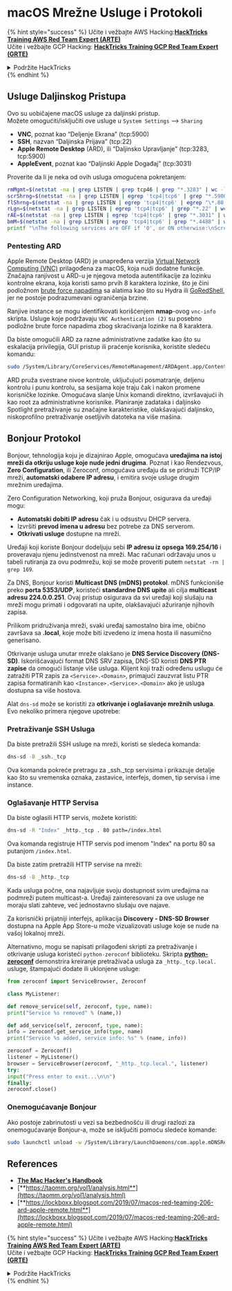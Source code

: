 # macOS Mrežne Usluge i Protokoli

{% hint style="success" %}
Učite i vežbajte AWS Hacking:<img src="/.gitbook/assets/arte.png" alt="" data-size="line">[**HackTricks Training AWS Red Team Expert (ARTE)**](https://training.hacktricks.xyz/courses/arte)<img src="/.gitbook/assets/arte.png" alt="" data-size="line">\
Učite i vežbajte GCP Hacking: <img src="/.gitbook/assets/grte.png" alt="" data-size="line">[**HackTricks Training GCP Red Team Expert (GRTE)**<img src="/.gitbook/assets/grte.png" alt="" data-size="line">](https://training.hacktricks.xyz/courses/grte)

<details>

<summary>Podržite HackTricks</summary>

* Proverite [**planove pretplate**](https://github.com/sponsors/carlospolop)!
* **Pridružite se** 💬 [**Discord grupi**](https://discord.gg/hRep4RUj7f) ili [**telegram grupi**](https://t.me/peass) ili **pratite** nas na **Twitteru** 🐦 [**@hacktricks\_live**](https://twitter.com/hacktricks\_live)**.**
* **Podelite hakerske trikove slanjem PR-ova na** [**HackTricks**](https://github.com/carlospolop/hacktricks) i [**HackTricks Cloud**](https://github.com/carlospolop/hacktricks-cloud) github repozitorijume.

</details>
{% endhint %}

## Usluge Daljinskog Pristupa

Ovo su uobičajene macOS usluge za daljinski pristup.\
Možete omogućiti/isključiti ove usluge u `System Settings` --> `Sharing`

* **VNC**, poznat kao “Deljenje Ekrana” (tcp:5900)
* **SSH**, nazvan “Daljinska Prijava” (tcp:22)
* **Apple Remote Desktop** (ARD), ili “Daljinsko Upravljanje” (tcp:3283, tcp:5900)
* **AppleEvent**, poznat kao “Daljinski Apple Događaj” (tcp:3031)

Proverite da li je neka od ovih usluga omogućena pokretanjem:
```bash
rmMgmt=$(netstat -na | grep LISTEN | grep tcp46 | grep "*.3283" | wc -l);
scrShrng=$(netstat -na | grep LISTEN | egrep 'tcp4|tcp6' | grep "*.5900" | wc -l);
flShrng=$(netstat -na | grep LISTEN | egrep 'tcp4|tcp6' | egrep "\*.88|\*.445|\*.548" | wc -l);
rLgn=$(netstat -na | grep LISTEN | egrep 'tcp4|tcp6' | grep "*.22" | wc -l);
rAE=$(netstat -na | grep LISTEN | egrep 'tcp4|tcp6' | grep "*.3031" | wc -l);
bmM=$(netstat -na | grep LISTEN | egrep 'tcp4|tcp6' | grep "*.4488" | wc -l);
printf "\nThe following services are OFF if '0', or ON otherwise:\nScreen Sharing: %s\nFile Sharing: %s\nRemote Login: %s\nRemote Mgmt: %s\nRemote Apple Events: %s\nBack to My Mac: %s\n\n" "$scrShrng" "$flShrng" "$rLgn" "$rmMgmt" "$rAE" "$bmM";
```
### Pentesting ARD

Apple Remote Desktop (ARD) je unapređena verzija [Virtual Network Computing (VNC)](https://en.wikipedia.org/wiki/Virtual_Network_Computing) prilagođena za macOS, koja nudi dodatne funkcije. Značajna ranjivost u ARD-u je njegova metoda autentifikacije za lozinku kontrolne ekrana, koja koristi samo prvih 8 karaktera lozinke, što je čini podložnom [brute force napadima](https://thudinh.blogspot.com/2017/09/brute-forcing-passwords-with-thc-hydra.html) sa alatima kao što su Hydra ili [GoRedShell](https://github.com/ahhh/GoRedShell/), jer ne postoje podrazumevani ograničenja brzine.

Ranjive instance se mogu identifikovati korišćenjem **nmap**-ovog `vnc-info` skripta. Usluge koje podržavaju `VNC Authentication (2)` su posebno podložne brute force napadima zbog skraćivanja lozinke na 8 karaktera.

Da biste omogućili ARD za razne administrativne zadatke kao što su eskalacija privilegija, GUI pristup ili praćenje korisnika, koristite sledeću komandu:
```bash
sudo /System/Library/CoreServices/RemoteManagement/ARDAgent.app/Contents/Resources/kickstart -activate -configure -allowAccessFor -allUsers -privs -all -clientopts -setmenuextra -menuextra yes
```
ARD pruža svestrane nivoe kontrole, uključujući posmatranje, deljenu kontrolu i punu kontrolu, sa sesijama koje traju čak i nakon promene korisničke lozinke. Omogućava slanje Unix komandi direktno, izvršavajući ih kao root za administrativne korisnike. Planiranje zadataka i daljinsko Spotlight pretraživanje su značajne karakteristike, olakšavajući daljinsko, niskoprofilno pretraživanje osetljivih datoteka na više mašina.

## Bonjour Protokol

Bonjour, tehnologija koju je dizajnirao Apple, omogućava **uređajima na istoj mreži da otkriju usluge koje nude jedni drugima**. Poznat i kao Rendezvous, **Zero Configuration**, ili Zeroconf, omogućava uređaju da se pridruži TCP/IP mreži, **automatski odabere IP adresu**, i emitira svoje usluge drugim mrežnim uređajima.

Zero Configuration Networking, koji pruža Bonjour, osigurava da uređaji mogu:
* **Automatski dobiti IP adresu** čak i u odsustvu DHCP servera.
* Izvršiti **prevod imena u adresu** bez potrebe za DNS serverom.
* **Otkrivati usluge** dostupne na mreži.

Uređaji koji koriste Bonjour dodeljuju sebi **IP adresu iz opsega 169.254/16** i proveravaju njenu jedinstvenost na mreži. Mac računari održavaju unos u tabeli rutiranja za ovu podmrežu, koji se može proveriti putem `netstat -rn | grep 169`.

Za DNS, Bonjour koristi **Multicast DNS (mDNS) protokol**. mDNS funkcioniše preko **porta 5353/UDP**, koristeći **standardne DNS upite** ali cilja **multicast adresu 224.0.0.251**. Ovaj pristup osigurava da svi uređaji koji slušaju na mreži mogu primati i odgovarati na upite, olakšavajući ažuriranje njihovih zapisa.

Prilikom pridruživanja mreži, svaki uređaj samostalno bira ime, obično završava sa **.local**, koje može biti izvedeno iz imena hosta ili nasumično generisano.

Otkrivanje usluga unutar mreže olakšano je **DNS Service Discovery (DNS-SD)**. Iskorišćavajući format DNS SRV zapisa, DNS-SD koristi **DNS PTR zapise** da omogući listanje više usluga. Klijent koji traži određenu uslugu će zatražiti PTR zapis za `<Service>.<Domain>`, primajući zauzvrat listu PTR zapisa formatiranih kao `<Instance>.<Service>.<Domain>` ako je usluga dostupna sa više hostova.

Alat `dns-sd` može se koristiti za **otkrivanje i oglašavanje mrežnih usluga**. Evo nekoliko primera njegove upotrebe:

### Pretraživanje SSH Usluga

Da biste pretražili SSH usluge na mreži, koristi se sledeća komanda:
```bash
dns-sd -B _ssh._tcp
```
Ova komanda pokreće pretragu za _ssh._tcp servisima i prikazuje detalje kao što su vremenska oznaka, zastavice, interfejs, domen, tip servisa i ime instance.

### Oglašavanje HTTP Servisa

Da biste oglasili HTTP servis, možete koristiti:
```bash
dns-sd -R "Index" _http._tcp . 80 path=/index.html
```
Ova komanda registruje HTTP servis pod imenom "Index" na portu 80 sa putanjom `/index.html`.

Da biste zatim pretražili HTTP servise na mreži:
```bash
dns-sd -B _http._tcp
```
Kada usluga počne, ona najavljuje svoju dostupnost svim uređajima na podmreži putem multicast-a. Uređaji zainteresovani za ove usluge ne moraju slati zahteve, već jednostavno slušaju ove najave.

Za korisnički prijatniji interfejs, aplikacija **Discovery - DNS-SD Browser** dostupna na Apple App Store-u može vizualizovati usluge koje se nude na vašoj lokalnoj mreži.

Alternativno, mogu se napisati prilagođeni skripti za pretraživanje i otkrivanje usluga koristeći `python-zeroconf` biblioteku. Skripta [**python-zeroconf**](https://github.com/jstasiak/python-zeroconf) demonstrira kreiranje pretraživača usluga za `_http._tcp.local.` usluge, štampajući dodate ili uklonjene usluge:
```python
from zeroconf import ServiceBrowser, Zeroconf

class MyListener:

def remove_service(self, zeroconf, type, name):
print("Service %s removed" % (name,))

def add_service(self, zeroconf, type, name):
info = zeroconf.get_service_info(type, name)
print("Service %s added, service info: %s" % (name, info))

zeroconf = Zeroconf()
listener = MyListener()
browser = ServiceBrowser(zeroconf, "_http._tcp.local.", listener)
try:
input("Press enter to exit...\n\n")
finally:
zeroconf.close()
```
### Onemogućavanje Bonjour
Ako postoje zabrinutosti u vezi sa bezbednošću ili drugi razlozi za onemogućavanje Bonjour-a, može se isključiti pomoću sledeće komande:
```bash
sudo launchctl unload -w /System/Library/LaunchDaemons/com.apple.mDNSResponder.plist
```
## References

* [**The Mac Hacker's Handbook**](https://www.amazon.com/-/es/Charlie-Miller-ebook-dp-B004U7MUMU/dp/B004U7MUMU/ref=mt\_other?\_encoding=UTF8\&me=\&qid=)
* [**https://taomm.org/vol1/analysis.html**](https://taomm.org/vol1/analysis.html)
* [**https://lockboxx.blogspot.com/2019/07/macos-red-teaming-206-ard-apple-remote.html**](https://lockboxx.blogspot.com/2019/07/macos-red-teaming-206-ard-apple-remote.html)

{% hint style="success" %}
Učite i vežbajte AWS Hacking:<img src="/.gitbook/assets/arte.png" alt="" data-size="line">[**HackTricks Training AWS Red Team Expert (ARTE)**](https://training.hacktricks.xyz/courses/arte)<img src="/.gitbook/assets/arte.png" alt="" data-size="line">\
Učite i vežbajte GCP Hacking: <img src="/.gitbook/assets/grte.png" alt="" data-size="line">[**HackTricks Training GCP Red Team Expert (GRTE)**<img src="/.gitbook/assets/grte.png" alt="" data-size="line">](https://training.hacktricks.xyz/courses/grte)

<details>

<summary>Podržite HackTricks</summary>

* Proverite [**planove pretplate**](https://github.com/sponsors/carlospolop)!
* **Pridružite se** 💬 [**Discord grupi**](https://discord.gg/hRep4RUj7f) ili [**telegram grupi**](https://t.me/peass) ili **pratite** nas na **Twitteru** 🐦 [**@hacktricks\_live**](https://twitter.com/hacktricks\_live)**.**
* **Podelite hakerske trikove slanjem PR-ova na** [**HackTricks**](https://github.com/carlospolop/hacktricks) i [**HackTricks Cloud**](https://github.com/carlospolop/hacktricks-cloud) github repozitorijume.

</details>
{% endhint %}
